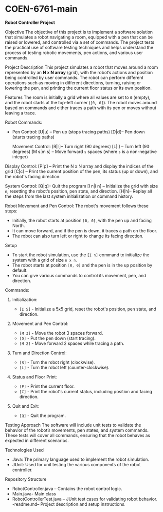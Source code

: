 # COEN-6761-main
**Robot Controller Project**

Objective
The objective of this project is to implement a software solution that simulates a robot navigating a room, equipped with a pen that can be raised or lowered, and controlled via a set of commands. The project tests the practical use of software testing techniques and helps understand the process of testing robotic movements, pen actions, and various user commands. 

Project Description
This project simulates a robot that moves around a room represented by an **N x N array** (grid), with the robot’s actions and position being controlled by user commands. The robot can perform different operations such as moving in different directions, turning, raising or lowering the pen, and printing the current floor status or its own position.

Features
The room is initially a grid where all values are set to `0` (empty), and the robot starts at the top-left corner (`[0, 0]`). The robot moves around based on commands and either traces a path with its pen or moves without leaving a trace. 

Robot Commands:
- Pen Control:
  [U|u] – Pen up (stops tracing paths)
  [D|d]– Pen down (starts tracing paths)
  
  Movement Control:
  [R|r]– Turn right (90 degrees)
  [L|l] – Turn left (90 degrees)
  [M s|m s] – Move forward `s` spaces (where `s` is a non-negative integer)
  
Display Control:
 [P|p] – Print the N x N array and display the indices of the grid
 [C|c] – Print the current position of the pen, its status (up or down), and the robot's facing direction

System Control:
  [Q|q]– Quit the program
  [I n|i n] – Initialize the grid with size `n`, resetting the robot’s position, pen state, and direction.
  [H|h]– Replay all the steps from the last system initialization or command history.

Robot Movement and Pen Control:
The robot's movement follows these steps:
- Initially, the robot starts at position `[0, 0]`, with the pen up and facing North.
- It can move forward, and if the pen is down, it traces a path on the floor.
- The robot can also turn left or right to change its facing direction.

Setup
- To start the robot simulation, use the `[I n]` command to initialize the system with a grid of size `n x n`.
- The robot starts at position `[0, 0]` and the pen is in the up position by default.
- You can give various commands to control its movement, pen, and direction.

Commands:
1. Initialization:
   - `[I 5]` - Initialize a 5x5 grid, reset the robot's position, pen state, and direction.
   
2. Movement and Pen Control:
   - `[M 3]` - Move the robot 3 spaces forward.
   - `[D]` - Put the pen down (start tracing).
   - `[M 2]` - Move forward 2 spaces while tracing a path.

3. Turn and Direction Control:
   - `[R]` - Turn the robot right (clockwise).
   - `[L]` - Turn the robot left (counter-clockwise).

4. Status and Floor Print:
   - `[P]` - Print the current floor.
   - `[C]` - Print the robot's current status, including position and facing direction.

5. Quit and Exit:
   - `[Q]` - Quit the program.

Testing Approach
The software will include unit tests to validate the behavior of the robot’s movements, pen states, and system commands. These tests will cover all commands, ensuring that the robot behaves as expected in different scenarios.

Technologies Used
- Java: The primary language used to implement the robot simulation.
- JUnit: Used for unit testing the various components of the robot controller.

Repository Structure
- RobotController.java – Contains the robot control logic.
- Main.java- Main class
- RobotControllerTest.java – JUnit test cases for validating robot behavior.
-readme.md– Project description and setup instructions.

